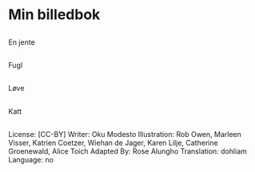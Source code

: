 # Min billedbok

##
En jente

##
Fugl

##
Løve

##
Katt

##
License: [CC-BY]
Writer: Oku Modesto
Illustration: Rob Owen, Marleen Visser, Katrien Coetzer, Wiehan de Jager, Karen Lilje, Catherine Groenewald, Alice Toich
Adapted By: Rose Alungho
Translation: dohliam
Language: no
